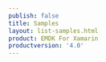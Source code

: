 ```yaml
---
publish: false
title: Samples
layout: list-samples.html
product: EMDK For Xamarin
productversion: '4.0'
---
```


















